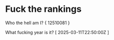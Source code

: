 # Fuck the rankings

Who the hell am I?
{ 12510081 }

What fucking year is it?
[ 2025-03-11T22:50:00Z ]
